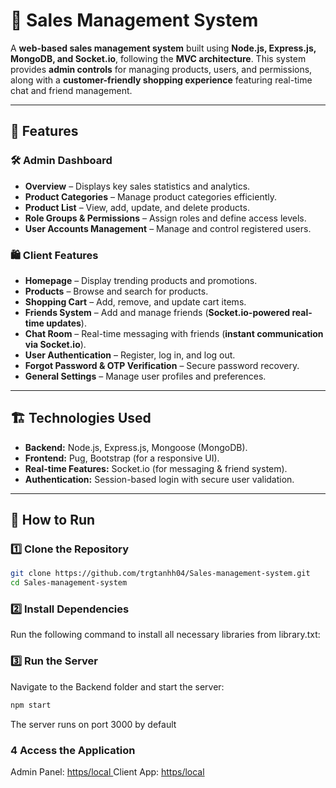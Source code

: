 # 🛒 Sales Management System  

A **web-based sales management system** built using **Node.js, Express.js, MongoDB, and Socket.io**, following the **MVC architecture**. This system provides **admin controls** for managing products, users, and permissions, along with a **customer-friendly shopping experience** featuring real-time chat and friend management.  

---

## 🚀 Features  

### 🛠 **Admin Dashboard**  
- **Overview** – Displays key sales statistics and analytics.  
- **Product Categories** – Manage product categories efficiently.  
- **Product List** – View, add, update, and delete products.  
- **Role Groups & Permissions** – Assign roles and define access levels.  
- **User Accounts Management** – Manage and control registered users.  

### 🛍 **Client Features**  
- **Homepage** – Display trending products and promotions.  
- **Products** – Browse and search for products.  
- **Shopping Cart** – Add, remove, and update cart items.  
- **Friends System** – Add and manage friends (**Socket.io-powered real-time updates**).  
- **Chat Room** – Real-time messaging with friends (**instant communication via Socket.io**).  
- **User Authentication** – Register, log in, and log out.  
- **Forgot Password & OTP Verification** – Secure password recovery.  
- **General Settings** – Manage user profiles and preferences.  

---

## 🏗 Technologies Used  
- **Backend:** Node.js, Express.js, Mongoose (MongoDB).  
- **Frontend:** Pug, Bootstrap (for a responsive UI).  
- **Real-time Features:** Socket.io (for messaging & friend system).  
- **Authentication:** Session-based login with secure user validation.  

---

## 📌 How to Run  

### 1️⃣ **Clone the Repository**  
```bash
git clone https://github.com/trgtanhh04/Sales-management-system.git
cd Sales-management-system
```
### 2️⃣ Install Dependencies
Run the following command to install all necessary libraries from library.txt:

### 3️⃣ Run the Server
Navigate to the Backend folder and start the server:
```bash
npm start
```
The server runs on port 3000 by default

### 4  Access the Application
Admin Panel: [https/local ](http://localhost:3000/admin)
Client App: [https/local ](http://localhost:3000/)
